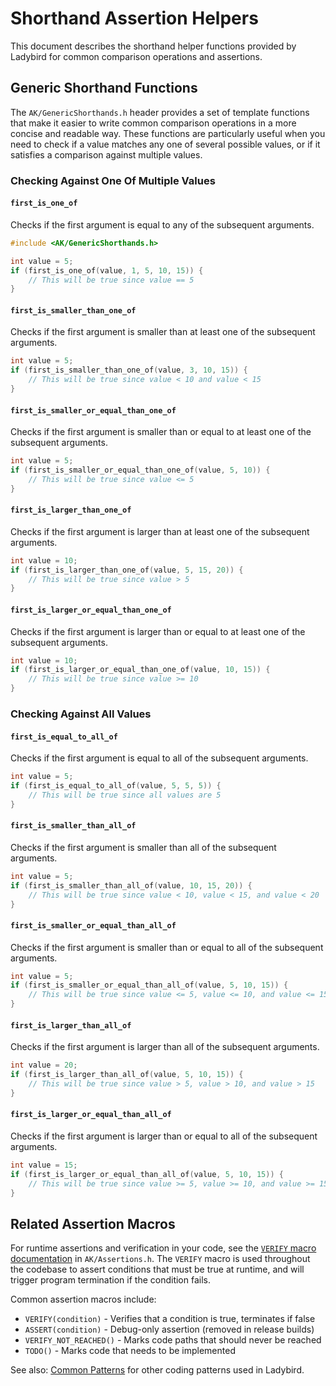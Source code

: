 # Shorthand Assertion Helpers

This document describes the shorthand helper functions provided by Ladybird for common comparison operations and assertions.

## Generic Shorthand Functions

The `AK/GenericShorthands.h` header provides a set of template functions that make it easier to write common comparison operations in a more concise and readable way. These functions are particularly useful when you need to check if a value matches any one of several possible values, or if it satisfies a comparison against multiple values.

### Checking Against One Of Multiple Values

#### `first_is_one_of`
Checks if the first argument is equal to any of the subsequent arguments.

```cpp
#include <AK/GenericShorthands.h>

int value = 5;
if (first_is_one_of(value, 1, 5, 10, 15)) {
    // This will be true since value == 5
}
```

#### `first_is_smaller_than_one_of`
Checks if the first argument is smaller than at least one of the subsequent arguments.

```cpp
int value = 5;
if (first_is_smaller_than_one_of(value, 3, 10, 15)) {
    // This will be true since value < 10 and value < 15
}
```

#### `first_is_smaller_or_equal_than_one_of`
Checks if the first argument is smaller than or equal to at least one of the subsequent arguments.

```cpp
int value = 5;
if (first_is_smaller_or_equal_than_one_of(value, 5, 10)) {
    // This will be true since value <= 5
}
```

#### `first_is_larger_than_one_of`
Checks if the first argument is larger than at least one of the subsequent arguments.

```cpp
int value = 10;
if (first_is_larger_than_one_of(value, 5, 15, 20)) {
    // This will be true since value > 5
}
```

#### `first_is_larger_or_equal_than_one_of`
Checks if the first argument is larger than or equal to at least one of the subsequent arguments.

```cpp
int value = 10;
if (first_is_larger_or_equal_than_one_of(value, 10, 15)) {
    // This will be true since value >= 10
}
```

### Checking Against All Values

#### `first_is_equal_to_all_of`
Checks if the first argument is equal to all of the subsequent arguments.

```cpp
int value = 5;
if (first_is_equal_to_all_of(value, 5, 5, 5)) {
    // This will be true since all values are 5
}
```

#### `first_is_smaller_than_all_of`
Checks if the first argument is smaller than all of the subsequent arguments.

```cpp
int value = 5;
if (first_is_smaller_than_all_of(value, 10, 15, 20)) {
    // This will be true since value < 10, value < 15, and value < 20
}
```

#### `first_is_smaller_or_equal_than_all_of`
Checks if the first argument is smaller than or equal to all of the subsequent arguments.

```cpp
int value = 5;
if (first_is_smaller_or_equal_than_all_of(value, 5, 10, 15)) {
    // This will be true since value <= 5, value <= 10, and value <= 15
}
```

#### `first_is_larger_than_all_of`
Checks if the first argument is larger than all of the subsequent arguments.

```cpp
int value = 20;
if (first_is_larger_than_all_of(value, 5, 10, 15)) {
    // This will be true since value > 5, value > 10, and value > 15
}
```

#### `first_is_larger_or_equal_than_all_of`
Checks if the first argument is larger than or equal to all of the subsequent arguments.

```cpp
int value = 15;
if (first_is_larger_or_equal_than_all_of(value, 5, 10, 15)) {
    // This will be true since value >= 5, value >= 10, and value >= 15
}
```

## Related Assertion Macros

For runtime assertions and verification in your code, see the [`VERIFY` macro documentation](../AK/Assertions.h) in `AK/Assertions.h`. The `VERIFY` macro is used throughout the codebase to assert conditions that must be true at runtime, and will trigger program termination if the condition fails.

Common assertion macros include:
- `VERIFY(condition)` - Verifies that a condition is true, terminates if false
- `ASSERT(condition)` - Debug-only assertion (removed in release builds)
- `VERIFY_NOT_REACHED()` - Marks code paths that should never be reached
- `TODO()` - Marks code that needs to be implemented

See also: [Common Patterns](Patterns.md) for other coding patterns used in Ladybird.
